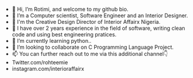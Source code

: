 - 👋 Hi, I’m Rotimi, and welcome to my github bio.
- 👀 I’m a Computer scientist, Software Engineer and an Interior Designer.
- 📍 I'm the Creative Design Director of Interior Affairx Nigeria.
- 📍 I have over 2 years experience in the field of software, writing clean code and using best engineering pratices.
- 🌱 I’m currently learning python..
- 💞️ I’m looking to collaborate on C Programming Language Project.
- 📫 You can further reach out to me via this additional channel👇
- Twitter.com/rohteemie
- instagram.com/interioraffairx

<!---
rohteemie/rohteemie is a ✨ special ✨ repository because its `README.md` (this file) appears on your GitHub profile.
You can click the Preview link to take a look at your changes.
--->

